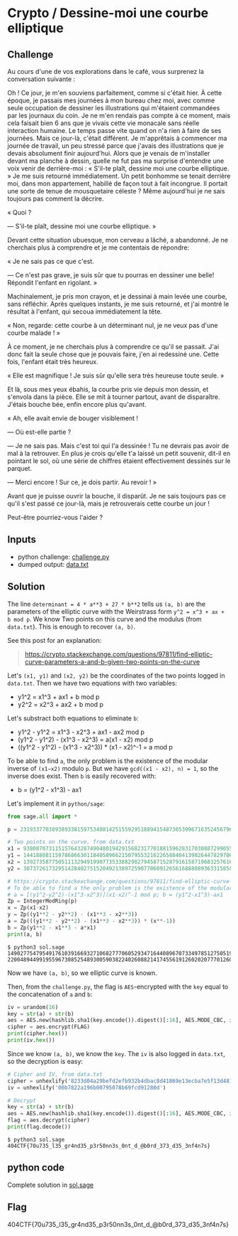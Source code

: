 # Crypto / Dessine-moi une courbe elliptique

## Challenge
Au cours d'une de vos explorations dans le café, vous surprenez la conversation suivante :

Oh ! Ce jour, je m'en souviens parfaitement, comme si c'était hier. À cette époque, je passais mes journées à mon bureau chez moi, avec comme seule occupation de dessiner les illustrations qui m'étaient commandées par les journaux du coin. Je ne m'en rendais pas compte à ce moment, mais cela faisait bien 6 ans que je vivais cette vie monacale sans réelle interaction humaine. Le temps passe vite quand on n'a rien à faire de ses journées. Mais ce jour-là, c'était différent. Je m'apprêtais à commencer ma journée de travail, un peu stressé parce que j'avais des illustrations que je devais absolument finir aujourd'hui. Alors que je venais de m'installer devant ma planche à dessin, quelle ne fut pas ma surprise d'entendre une voix venir de derrière-moi :
« S'il-te plaît, dessine moi une courbe elliptique. »
Je me suis retourné immédiatement. Un petit bonhomme se tenait derrière moi, dans mon appartement, habillé de façon tout à fait incongrue. Il portait une sorte de tenue de mousquetaire céleste ? Même aujourd'hui je ne sais toujours pas comment la décrire.

« Quoi ?

— S'il-te plaît, dessine moi une courbe elliptique. »

Devant cette situation ubuesque, mon cerveau a lâché, a abandonné. Je ne cherchais plus à comprendre et je me contentais de répondre:

« Je ne sais pas ce que c'est.

— Ce n'est pas grave, je suis sûr que tu pourras en dessiner une belle! Répondit l'enfant en rigolant. »

Machinalement, je pris mon crayon, et je dessinai à main levée une courbe, sans réfléchir. Après quelques instants, je me suis retourné, et j'ai montré le résultat à l'enfant, qui secoua immédiatement la tête.

« Non, regarde: cette courbe à un déterminant nul, je ne veux pas d'une courbe malade ! »

À ce moment, je ne cherchais plus à comprendre ce qu'il se passait. J'ai donc fait la seule chose que je pouvais faire, j'en ai redessiné une. Cette fois, l'enfant était très heureux.

« Elle est magnifique ! Je suis sûr qu'elle sera très heureuse toute seule. »

Et là, sous mes yeux ébahis, la courbe pris vie depuis mon dessin, et s'envola dans la pièce. Elle se mit à tourner partout, avant de disparaître. J'étais bouche bée, enfin encore plus qu'avant.

« Ah, elle avait envie de bouger visiblement !

— Où est-elle partie ?

— Je ne sais pas. Mais c'est toi qui l'a dessinée ! Tu ne devrais pas avoir de mal à la retrouver. En plus je crois qu'elle t'a laissé un petit souvenir, dit-il en pointant le sol, où une série de chiffres étaient effectivement dessinés sur le parquet.

— Merci encore ! Sur ce, je dois partir. Au revoir ! »

Avant que je puisse ouvrir la bouche, il disparût.
Je ne sais toujours pas ce qu'il s'est passé ce jour-là, mais je retrouverais cette courbe un jour !


Peut-être pourriez-vous l'aider ?

## Inputs
- python challenge: [challenge.py](./challenge.py)
- dumped output: [data.txt](./data.txt)


## Solution
The line `determinant = 4 * a**3 + 27 * b**2` tells us `(a, b)` are the parameters of the elliptic curve with the Weirstrass form `y^2 = x^3 + ax + b mod p`. We know Two points on this curve and the modulus (from `data.txt`). This is enough to recover `(a, b)`.

See this post for an explanation:

> https://crypto.stackexchange.com/questions/97811/find-elliptic-curve-parameters-a-and-b-given-two-points-on-the-curve

Let's `(x1, y1)` and `(x2, y2)` be the coordinates of the two points logged in `data.txt`. Then we have two equations with two variables:

- y1^2 = x1^3 + ax1 + b mod p
- y2^2 = x2^3 + ax2 + b mod p

Let's substract both equations to eliminate `b`:

- y1^2 - y1^2 = x1^3 - x2^3 + ax1 - ax2 mod p
- (y1^2 - y1^2) - (x1^3 - x2^3) = a(x1 - x2) mod p
- ((y1^2 - y1^2) - (x1^3 - x2^3)) * (x1 - x2)^-1 = a mod p

To be able to find `a`, the only problem is the existence of the modular inverse of `(x1−x2)` modulo `p`. But we have `gcd((x1 - x2), n) = 1`, so the inverse does exist. Then `b` is easily recovered with:

- b = (y1^2 - x1^3) - ax1

Let's implement it in `python/sage`:

```python
from sage.all import *

p = 231933770389389338159753408142515592951889415487365399671635245679612352781

# Two points on the curve, from data.txt
x1 = 93808707311515764328749048019429156823177018815962831703088729905542530725
y1 = 144188081159786866301184058966215079553216226588404139826447829786378964579
x2 = 139273587750511132949199077353388298279458715287916158719683257616077625421
y2 = 30737261732951428402751520492138972590770609126561688808936331585804316784

# https://crypto.stackexchange.com/questions/97811/find-elliptic-curve-parameters-a-and-b-given-two-points-on-the-curve
# To be able to find a the only problem is the existence of the modular multiplicative inverse of (x1−x2) mod p.
# a = [(y1^2-y2^2)-(x1^3-x2^3)](x1-x2)^-1 mod p; b = (y1^2-x1^3)-ax1
Zp = IntegerModRing(p)
x = Zp(x1-x2)
y = Zp((y1**2 - y2**2) - (x1**3 - x2**3))
a = Zp(((y1**2 - y2**2) - (x1**3 - x2**3)) * (x**-1))
b = Zp(y1**2 - x1**3 - a*x1)
print(a, b)
```

```console
$ python3 sol.sage
14902775479549176103916693271068277706052934716440896707334978512750519253 220048944991955967308525489300590382240260882141745561912602020777012600739
```

Now we have `(a, b)`, so we elliptic curve is known.

Then, from the `challenge.py`, the flag is `AES`-encrypted with the `key` equal to the concatenation of `a` and `b`:

```python
iv = urandom(16)
key = str(a) + str(b)
aes = AES.new(hashlib.sha1(key.encode()).digest()[:16], AES.MODE_CBC, iv=iv)
cipher = aes.encrypt(FLAG)
print(cipher.hex())
print(iv.hex())
```

Since we know `(a, b)`, we know the `key`. The `iv` is also logged in `data.txt`, so the decryption is easy:

```python
# Cipher and IV, from data.txt
cipher = unhexlify('8233d04a29befd2efb932b4dbac8d41869e13ecba7e5f13d48128ddd74ea0c7085b4ff402326870313e2f1dfbc9de3f96225ffbe58a87e687665b7d45a41ac22')
iv = unhexlify('00b7822a196b00795078b69fcd91280d')

# Decrypt
key = str(a) + str(b)
aes = AES.new(hashlib.sha1(key.encode()).digest()[:16], AES.MODE_CBC, iv=iv)
flag = aes.decrypt(cipher)
print(flag.decode())
```

```console
$ python3 sol.sage
404CTF{70u735_l35_gr4nd35_p3r50nn3s_0nt_d_@b0rd_373_d35_3nf4n7s}
```

## python code
Complete solution in [sol.sage](./sol.sage)

## Flag
404CTF{70u735_l35_gr4nd35_p3r50nn3s_0nt_d_@b0rd_373_d35_3nf4n7s}
